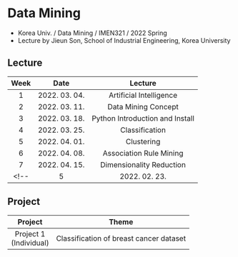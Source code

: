 # Data Mining
- Korea Univ. / Data Mining / IMEN321 / 2022 Spring
- Lecture by Jieun Son, School of Industrial Engineering, Korea University

## Lecture
|Week|Date|Lecture|
|:------:|:-----:|:-----:|
|1|2022. 03. 04. |Artificial Intelligence|
|2|2022. 03. 11. |Data Mining Concept|
|3|2022. 03. 18. |Python Introduction and Install|
|4|2022. 03. 25. |Classification|
|5|2022. 04. 01. |Clustering|
|6|2022. 04. 08. |Association Rule Mining|
|7|2022. 04. 15. |Dimensionality Reduction|
<!-- |5|2022. 02. 23. |Ensemble </br> Support Vector Machine </br> Time Series Data Anlaysis| -->

## Project
|Project|Theme|
|:------:|:-----:|
|Project 1</br>(Individual)|Classification of breast cancer dataset|

<!-- ### Reference
1. load_breast_cancer
- https://github.com/jason2133/statistical_machine_learning/blob/master/ch18/chap18_1.ipynb
- https://bigdaheta.tistory.com/33 -->
